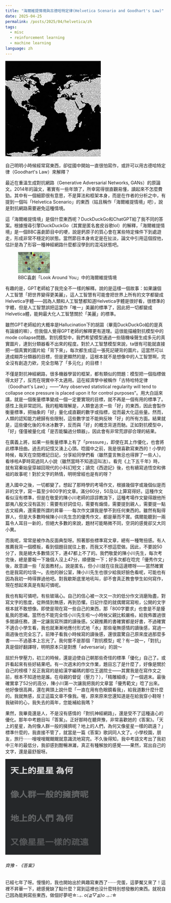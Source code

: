 ```yaml
---
title: "海爾維提情境與古德哈特定律(Helvetica Scenario and Goodhart's Law)"
date: 2025-04-25
permalink: /posts/2025/04/helvetica/zh
tags:
  - misc
  - reinforcement learning
  - machine learning
language: zh
---
```


![Helvetica-Scenario](/images/posts/helvetica-scenario-1-resize.jpeg)

自己明明小時候經常寫東西，卻從國中開始一直很怕寫作，或許可以用古德哈特定律（Goodhart's Law）來解釋？

最近在重溫生成對抗網路（Generative Adversarial Networks, GANs）的原論文。2014年的論文，著實有一些年頭了，所幸寫得很直觀易懂，讀起來不怎麼費勁。其中有一個細節很有意思，不是算法和框架本身，而是在作者的分析之中，有提到一個叫「Helvetica Scenario」的東西（姑且稱作「海爾維提情境」吧），說是對抗網路需要避免這種情境。

這「海爾維提情境」是個什麼東西呢？DuckDuckGo和ChatGPT給了我不同的答案。根據搜尋引擎DuckDuckGo（其實是匿名套皮谷歌lol）的解釋，「海爾維提情境」是一個BBC喜劇節目中的哽，說是鈣原子的質心會在某些特定條件下到處遊走，形成非常不穩定的狀態。當然節目本身肯定是在扯淡，論文中引用這個捏他，估計是為了形容一種神經網路什麼都沒學到的混沌狀態吧。

<figure>
  <img src="/images/posts/helvetica-scenario-2-resize.png" alt="helvetica scenario from Look Around You" width="100">
  <figcaption>BBC喜劇「Look Around You」中的海爾維提情境</figcaption>
</figure>

有趣的是，GPT老師給了我完全不一樣的解釋。說的是這樣一個故事：如果讓個人工智慧「把世界變得更美麗」，這人工智慧有可能會把世界上所有的文字都變成Helvetica字體——因為人類和人工智慧都知道Helvetica字體是很好看，很標準的字體，但是人工智慧誤把這當作「唯一」美麗的標準了，因此把一切都變成Helvetica體，能夠最大化人工智慧關於「美麗」的標準。

雖然GPT老師給的大概率是Hallucination下的胡謅（畢竟DuckDuckGo給的是真有論據的嘛），但我個人覺得GPT老師的解釋更有道理。這很能描繪對抗模型中的mode collapse問題。對抗模型中，我們希望模型通過一些隨機噪聲生成多元的真實圖片，達到分類器看不出來的程度。對於人工智慧模型來說，ta很有可能就直接把一個真實的圖片給「背下來」，每次都生成這一張死記硬背的圖片。這當然可以達成糊弄分類器的目標，但是更顯然的是，這根本就不是想像中的人工智慧啊，完全沒有創造力欸，完全忽略了「多元化」的目標！

不僅是對抗神經網路，很多機器學習的框架，都有類似的問題：模型把一個指標做得太好了，反而在現實中不太適用。這在經濟學中被稱作「古特哈特定律（Goodhart's Law）」——“Any observed statistical regularity will tend to collapse once pressure is placed upon it for control purposes”。用大白話來講，就是一個衡量標準變成一個一定要實現的目標，就不再是一個有用的標準了。感性上我非常認同。我的粗略理解是，人類會追求一些「好」的東西，因此會製作衡量標準，把抽象的「好」量化成直觀的數字或指標，從而最大化這些量。然而，人類的認知能力總歸有些限制，這些數字並不能夠反映「好」的所有方面。結果就是，這些優化後的冷冰冰數字，反而與「好」的概念背道而馳。正如對抗模型中，「好」僅僅被量化成「是否能騙過分類器」，因此會有非常荒謬卻合理的結果。

在廣義上將，如果一些衡量標準上有了「pressure」，即使在其上作優化，也會將此標準扭曲。過去的記憶又湧上心頭。唸國中之前，我是很喜歡寫東西的！小學的時候，每天在空間裡記日記，分享給同學們看（雖然童言無忌也得罪了一些人）。看哆啦A夢時寫過同人小說（雖然當時不知道這叫法）。看完《上下五千年》時，就有寫秦始皇穿越回現代的小科幻短文；讀完《西遊記》後，也有續寫過悟空和佛祖的故事呢！對於文字的熱情，明明曾經也是有的呀？

進入國中之後，一切都變了。想起了那時學的考場作文，根據幾個字或幾個似是而非的文字，寫一篇至少800字的文章。滿分60分，50及以上算寫得好。這種作文看似沒有標準，但是在敬愛的陳小川老師的諄諄教誨下，這種考場作文變得跟他所鄙夷八股文沒有區別：需要有好詞佳句，需要有煽情，需要提到親人，需要提一點古文經典，還需要所謂的昇華⋯⋯每次作文課我是學不到任何東西的。雖然有點得罪人，但是大多數時候陳小川先生念的優秀作文，都是華而不實。偶爾能聽到一兩篇令人耳目一新的，但絕大多數的來說，題材可能略微不同，空洞的感覺卻又大同小異。

而我呢，常常是被作為反面典型呀。照著那些標準寫文章，總有一種彆扭感。有人推薦我背一個模板，看到個題目就往上套，而我又不想這麼做。因此，不要說50分了，我是絕大多數情況下，連47都上不了的。我們敬愛的陳小川先生，每次考完後，總是要報一下幾個人沒上47分，順便酸一下；好多次都在唸完「優秀作文」後，故意讀一些「反面教材」。說是匿名，但小川就在往我這邊瞟呀——當然確實也是我寫的垃圾～。去他的辦公室，陳小川先生也很少給我好臉色看呢，可能也有因為我初一時得罪過他吧。對我歇斯底里地吼叫，卻不會真正教會學生如何寫作，現在想起來真是有點可憐呢。

我也有點可憐吧，有些玻璃心。自己的信心被一次又一次的低分作文消磨殆盡，對寫文字的態度，從熱情到無感，再到恐懼。日記什麼的就偶爾寫寫啦，公開的文字根本就不敢想像。即使是現在寫一些自己的東西，那「800字要求」也會是不是擾亂我的思緒。當然也不能完全怪小川先生啦～小時候父親比較嚴格，給我佈置過很多閱讀任務，還一定讓我寫所謂的讀後感。父親推薦的書確實都是好書，不過確實不適合小學生看，我也就漸漸地應付形式地「水」那些毫無感情的讀後感，寫過一兩週後也完全忘了。前陣子看我小時候寫的讀後感，還很震驚自己原來度過那麼多書——不過基本上忘光了。我何嘗不是那個「對抗模型」呢？有一說一，「對抗」真是個好翻譯呀，明明原本只是對應「adversarial」的說～

屈於升學壓力，初三的時候，還是迫使自己朝那些奇怪的標準「優化」自己了。或許看起來有些好結果吧。有一次週末的作文作業，題目忘了是什麼了，好像是關於自己的榜樣？反正我寫的是給漢字編碼的那位王選院士——其實我是在寫作文之前，根本不知道他是誰。在母親的督促（壓力？），「精雕細琢」了一個週末。最後確實拿了52分的高分，陳小川第一次讓我把我的文章當「優秀範文」唸了出來。他好像很高興，還在興頭上說什麼「一直在用有色眼鏡看我」，給我道歉什麼什麼的。我就無感，反正這篇文章不像我。喔，原來原來您還知道是在給我穿小鞋呀！我破碎的心，我失去的兩年，您能補給我嗎？

果然，我畢竟還是人，不是沒有感情的「對抗神經網路」，還是受不了這種違心的優化。那年中考題目叫「答案」。正好那時在聽齊豫，非常喜歡她的《答案》。「天上的星星，為何像人群一般的擁擠呢？地上的人們，為何又像星星一樣的疏遠？」標準什麼的，我直接不管了，就當是一篇《答案》歌詞同人文了。小學校園，朋友，旅行⋯⋯嗖嗖嗖颼颼颼就意識流地寫完。不久後得知，我中考語文考出了我初中三年的最低分，我卻感到酣暢淋灕，真正有種解放的感覺——果然，寫出自己的文字，還是最舒服呀。

![Da an](/images/posts/daan-resize.png)
###### 齊豫 - 《答案》


已經七年了呀。慢慢的，我也開始出於興趣寫東西了⋯⋯完蛋，這夢魘又來了！這裡不昇華一下，總感覺缺了點什麼？寫到這裡也沒什麼特別想發散的東西。就祝自己因為能夠寫些東西，做個好夢吧☆*:.｡. o(≧▽≦)o .｡.:*☆